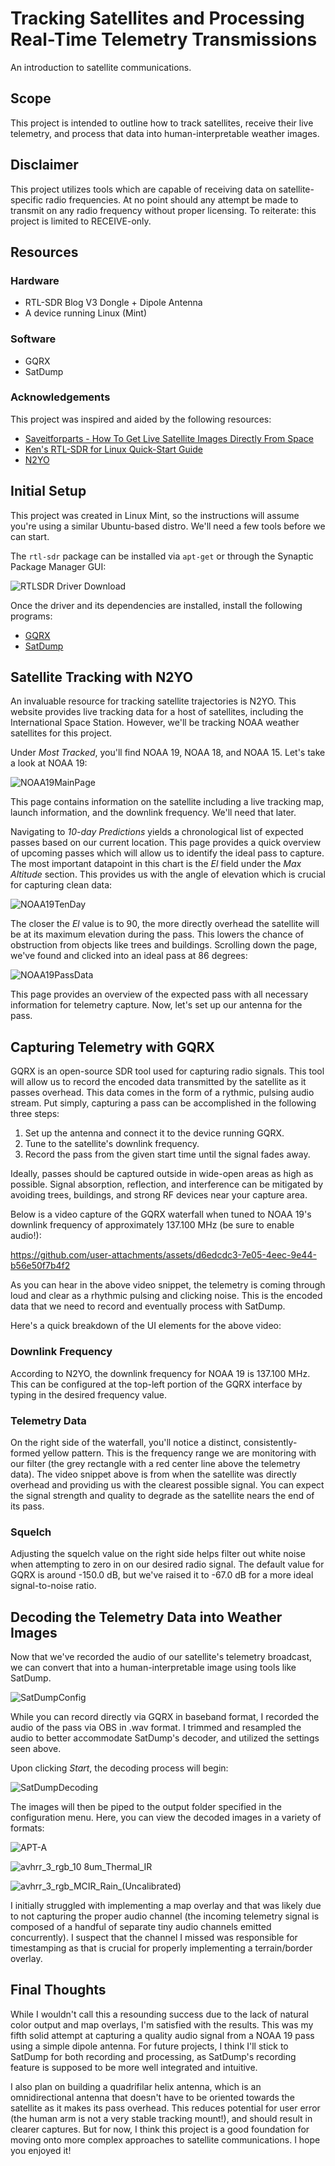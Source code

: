 # Tracking Satellites and Processing Real-Time Telemetry Transmissions
An introduction to satellite communications.

## Scope

This project is intended to outline how to track satellites, receive their live telemetry, and process that data into human-interpretable weather images.


## Disclaimer
This project utilizes tools which are capable of receiving data on satellite-specific radio frequencies. At no point should any attempt be made to transmit on any radio frequency without proper licensing. To reiterate: this project is limited to RECEIVE-only.


## Resources
### Hardware
* RTL-SDR Blog V3 Dongle + Dipole Antenna
* A device running Linux (Mint)

### Software
* GQRX
* SatDump

### Acknowledgements

This project was inspired and aided by the following resources:

* [Saveitforparts - How To Get Live Satellite Images Directly From Space](https://www.youtube.com/watch?v=icADyjm3PBE)
* [Ken's RTL-SDR for Linux Quick-Start Guide](https://ranous.wordpress.com/rtl-sdr4linux/)
* [N2YO](https://www.n2yo.com)

## Initial Setup

This project was created in Linux Mint, so the instructions will assume you're using a similar Ubuntu-based distro. We'll need a few tools before we can start.

The `rtl-sdr` package can be installed via `apt-get` or through the Synaptic Package Manager GUI:

![RTLSDR Driver Download](https://github.com/user-attachments/assets/0efd7bbe-cb07-4643-aa23-8014ffd3a3a5)

Once the driver and its dependencies are installed, install the following programs:

* [GQRX](https://github.com/gqrx-sdr/gqrx/releases)
* [SatDump](https://www.satdump.org/download/)


## Satellite Tracking with N2YO

An invaluable resource for tracking satellite trajectories is N2YO. This website provides live tracking data for a host of satellites, including the International Space Station. However, we'll be tracking NOAA weather satellites for this project. 

Under _Most Tracked_, you'll find NOAA 19, NOAA 18, and NOAA 15. Let's take a look at NOAA 19:

![NOAA19MainPage](https://github.com/user-attachments/assets/88cc1116-cfec-492c-87bc-895de256d0ec)

This page contains information on the satellite including a live tracking map, launch information, and the downlink frequency. We'll need that later.

Navigating to _10-day Predictions_ yields a chronological list of expected passes based on our current location. This page provides a quick overview of upcoming passes which will allow us to identify the ideal pass to capture. The most important datapoint in this chart is the _El_ field under the _Max Altitude_ section. This provides us with the angle of elevation which is crucial for capturing clean data:

![NOAA19TenDay](https://github.com/user-attachments/assets/b33d98a7-cb17-41b8-acd9-32291ed30664)

The closer the _El_ value is to 90, the more directly overhead the satellite will be at its maximum elevation during the pass. This lowers the chance of obstruction from objects like trees and buildings. Scrolling down the page, we've found and clicked into an ideal pass at 86 degrees:

![NOAA19PassData](https://github.com/user-attachments/assets/91057004-433c-44b2-81f8-0a6ff6df4489)

This page provides an overview of the expected pass with all necessary information for telemetry capture. Now, let's set up our antenna for the pass.

## Capturing Telemetry with GQRX

GQRX is an open-source SDR tool used for capturing radio signals. This tool will allow us to record the encoded data transmitted by the satellite as it passes overhead. This data comes in the form of a rythmic, pulsing audio stream. Put simply, capturing a pass can be accomplished in the following three steps:

1. Set up the antenna and connect it to the device running GQRX.
2. Tune to the satellite's downlink frequency.
3. Record the pass from the given start time until the signal fades away.

Ideally, passes should be captured outside in wide-open areas as high as possible. Signal absorption, reflection, and interference can be mitigated by avoiding trees, buildings, and strong RF devices near your capture area.

Below is a video capture of the GQRX waterfall when tuned to NOAA 19's downlink frequency of approximately 137.100 MHz (be sure to enable audio!):

https://github.com/user-attachments/assets/d6edcdc3-7e05-4eec-9e44-b56e50f7b4f2

As you can hear in the above video snippet, the telemetry is coming through loud and clear as a rhythmic pulsing and clicking noise. This is the encoded data that we need to record and eventually process with SatDump.

Here's a quick breakdown of the UI elements for the above video:

### Downlink Frequency

According to N2YO, the downlink frequency for NOAA 19 is 137.100 MHz. This can be configured at the top-left portion of the GQRX interface by typing in the desired frequency value.

### Telemetry Data

On the right side of the waterfall, you'll notice a distinct, consistently-formed yellow pattern. This is the frequency range we are monitoring with our filter (the grey rectangle with a red center line above the telemetry data). The video snippet above is from when the satellite was directly overhead and providing us with the clearest possible signal. You can expect the signal strength and quality to degrade as the satellite nears the end of its pass.

### Squelch

Adjusting the squelch value on the right side helps filter out white noise when attempting to zero in on our desired radio signal. The default value for GQRX is around -150.0 dB, but we've raised it to -67.0 dB for a more ideal signal-to-noise ratio. 

## Decoding the Telemetry Data into Weather Images

Now that we've recorded the audio of our satellite's telemetry broadcast, we can convert that into a human-interpretable image using tools like SatDump. 

![SatDumpConfig](https://github.com/user-attachments/assets/d4ab182a-b276-40e4-8d77-f3a5cd76a758)

While you can record directly via GQRX in baseband format, I recorded the audio of the pass via OBS in .wav format. I trimmed and resampled the audio to better accommodate SatDump's decoder, and utilized the settings seen above.

Upon clicking _Start_, the decoding process will begin:

![SatDumpDecoding](https://github.com/user-attachments/assets/6100f0b3-076a-4039-8347-6b2e79b23beb)

The images will then be piped to the output folder specified in the configuration menu. Here, you can view the decoded images in a variety of formats:

![APT-A](https://github.com/user-attachments/assets/7162b8dc-f07d-4780-8f9f-7734e3b7670e)

![avhrr_3_rgb_10 8um_Thermal_IR](https://github.com/user-attachments/assets/77d0317d-12d4-4463-ac98-c36faa34c9d1)

![avhrr_3_rgb_MCIR_Rain_(Uncalibrated)](https://github.com/user-attachments/assets/5196362c-bf2a-4864-9bd4-91993defa648)

I initially struggled with implementing a map overlay and that was likely due to not capturing the proper audio channel (the incoming telemetry signal is composed of a handful of separate tiny audio channels emitted concurrently). I suspect that the channel I missed was responsible for timestamping as that is crucial for properly implementing a terrain/border overlay.

## Final Thoughts

While I wouldn't call this a resounding success due to the lack of natural color output and map overlays, I'm satisfied with the results. This was my fifth solid attempt at capturing a quality audio signal from a NOAA 19 pass using a simple dipole antenna. For future projects, I think I'll stick to SatDump for both recording and processing, as SatDump's recording feature is supposed to be more well integrated and intuitive. 

I also plan on building a quadrifilar helix antenna, which is an omnidirectional antenna that doesn't have to be oriented towards the satellite as it makes its pass overhead. This reduces potential for user error (the human arm is not a very stable tracking mount!), and should result in clearer captures. But for now, I think this project is a good foundation for moving onto more complex approaches to satellite communications. I hope you enjoyed it!
